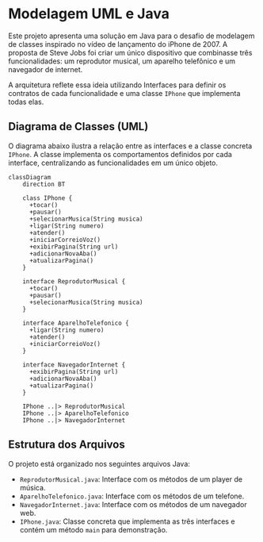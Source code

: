 # Modelagem UML e Java

Este projeto apresenta uma solução em Java para o desafio de modelagem de classes inspirado no vídeo de lançamento do iPhone de 2007. A proposta de Steve Jobs foi criar um único dispositivo que combinasse três funcionalidades: um reprodutor musical, um aparelho telefônico e um navegador de internet.

A arquitetura reflete essa ideia utilizando Interfaces para definir os contratos de cada funcionalidade e uma classe `IPhone` que implementa todas elas.

## Diagrama de Classes (UML)

O diagrama abaixo ilustra a relação entre as interfaces e a classe concreta `IPhone`. A classe implementa os comportamentos definidos por cada interface, centralizando as funcionalidades em um único objeto.

```mermaid
classDiagram
    direction BT

    class IPhone {
      +tocar()
      +pausar()
      +selecionarMusica(String musica)
      +ligar(String numero)
      +atender()
      +iniciarCorreioVoz()
      +exibirPagina(String url)
      +adicionarNovaAba()
      +atualizarPagina()
    }

    interface ReprodutorMusical {
      +tocar()
      +pausar()
      +selecionarMusica(String musica)
    }

    interface AparelhoTelefonico {
      +ligar(String numero)
      +atender()
      +iniciarCorreioVoz()
    }

    interface NavegadorInternet {
      +exibirPagina(String url)
      +adicionarNovaAba()
      +atualizarPagina()
    }

    IPhone ..|> ReprodutorMusical
    IPhone ..|> AparelhoTelefonico
    IPhone ..|> NavegadorInternet
```

## Estrutura dos Arquivos

O projeto está organizado nos seguintes arquivos Java:

-   `ReprodutorMusical.java`: Interface com os métodos de um player de música.
-   `AparelhoTelefonico.java`: Interface com os métodos de um telefone.
-   `NavegadorInternet.java`: Interface com os métodos de um navegador web.
-   `IPhone.java`: Classe concreta que implementa as três interfaces e contém um método `main` para demonstração.
